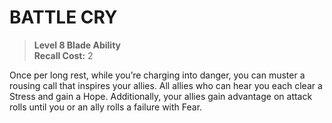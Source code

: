 # BATTLE CRY

> **Level 8 Blade Ability**  
> **Recall Cost:** 2

Once per long rest, while you’re charging into danger, you can muster a rousing call that inspires your allies. All allies who can hear you each clear a Stress and gain a Hope. Additionally, your allies gain advantage on attack rolls until you or an ally rolls a failure with Fear.
